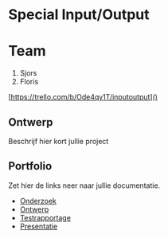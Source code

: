 # Special Input/Output
# Team
1. Sjors
2. Floris

[https://trello.com/b/Ode4qy1T/inputoutput]()

## Ontwerp
Beschrijf hier kort jullie project

## Portfolio
Zet hier de links neer naar jullie documentatie.

* [Onderzoek]()
* [Ontwerp]()
* [Testrapportage]()
* [Presentatie]()
